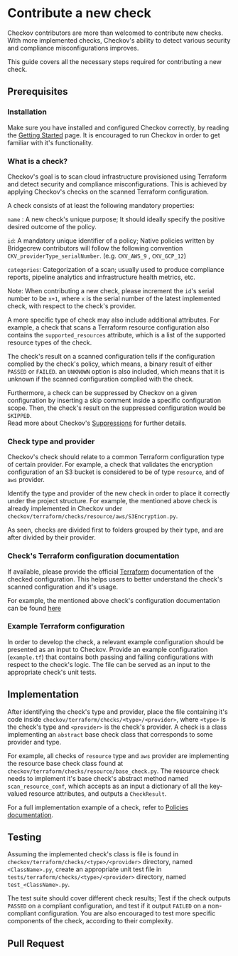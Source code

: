 # Contribute a new check

Checkov contributors are more than welcomed to contribute new checks. With more implemented checks, Checkov's ability to
detect various security and compliance misconfigurations improves. 

This guide covers all the necessary steps required for contributing a new check.

## Prerequisites
### Installation
Make sure you have installed and configured Checkov correctly, by reading the [Getting Started](../1.Introduction/Getting%20Started.md)
page.
It is encouraged to run Checkov in order to get familiar with it's functionality.

### What is a check?
Checkov's goal is to scan cloud infrastructure provisioned using Terraform and detect security and compliance misconfigurations.
This is achieved by applying Checkov's checks on the scanned Terraform configuration.

A check consists of at least the following mandatory properties:

``name`` : A new check's unique purpose; It should ideally specify the positive desired outcome of the policy.

``id``: A mandatory unique identifier of a policy; Native policies written by Bridgecrew contributors will follow the following convention ``CKV_providerType_serialNumber``. (e.g. `CKV_AWS_9` , `CKV_GCP_12`)

``categories``: Categorization of a scan; usually used to produce compliance reports, pipeline analytics and infrastructure health metrics, etc.

Note: When contributing a new check, please increment the `id`'s serial number to be `x+1`, where `x` is the serial number
of the latest implemented check, with respect to the check's provider.

A more specific type of check may also include additional attributes. For example, a check that scans a Terraform resource
configuration also contains the `supported_resources` attribute, which is a list of the supported resource types of the check.

The check's result on a scanned configuration tells if the configuration complied by the check's policy, which means, 
a binary result of either `PASSED` or `FAILED`. an `UNKNOWN` option is also included, which means that it is unknown if 
the scanned configuration complied with the check.

Furthermore, a check can be suppressed by Checkov on a given configuration by inserting a skip comment inside a specific
configuration scope. Then, the check's result on the suppressed configuration would be `SKIPPED`.      
Read more about Checkov's [Suppressions](../3.Scans/resource-scans.md) for further details.
 
### Check type and provider
Checkov's check should relate to a common Terraform configuration type of certain provider. 
For example, a check that validates the encryption configuration of an S3 bucket is considered to be of type `resource`,
and of `aws` provider. 

Identify the type and provider of the new check in order to place it correctly under the project structure.
For example, the mentioned above check is already implemented in Checkov under `checkov/terraform/checks/resource/aws/S3Encryption.py`.

As seen, checks are divided first to folders grouped by their type, and are after divided by their provider.

### Check's Terraform configuration documentation

If available, please provide the official [Terraform](https://www.terraform.io/docs) documentation of the checked 
configuration. This helps users to better understand the check's scanned configuration and it's usage.

For example, the mentioned above check's configuration documentation can be found [here](https://www.terraform.io/docs/providers/aws/r/s3_bucket.html) 

### Example Terraform configuration
In order to develop the check, a relevant example configuration should be presented as an input to Checkov.
Provide an example configuration (`example.tf`) that contains both passing and failing configurations with respect to 
the check's logic.
The file can be served as an input to the appropriate check's unit tests. 

## Implementation

After identifying the check's type and provider, place the file containing it's code inside `checkov/terraform/checks/<type>/<provider>`,
where `<type>` is the check's type and `<provider>` is the check's provider.
A check is a class implementing an `abstract` base check class that corresponds to some provider and type. 

For example, all checks of `resource` type and `aws` provider are implementing the resource base check class found at 
`checkov/terraform/checks/resource/base_check.py`. The resource check needs to implement it's base check's abstract method named 
`scan_resource_conf`, which accepts as an input a dictionary of all the key-valued resource attributes, and outputs a `CheckResult`.

For a full implementation example of a check, refer to [Policies documentation](../1.Introduction/Policies.md).

## Testing

Assuming the implemented check's class is file is found in `checkov/terraform/checks/<type>/<provider>` directory, named
`<ClassName>.py`, create an appropriate unit test file in `tests/terraform/checks/<type>/<provider>` directory, named 
`test_<ClassName>.py`.

The test suite should cover different check results; Test if the check outputs `PASSED` on a compliant configuration,
and test if it output `FAILED` on a non-compliant configuration. You are also encouraged to test more specific 
components of the check, according to their complexity.

## Pull Request

